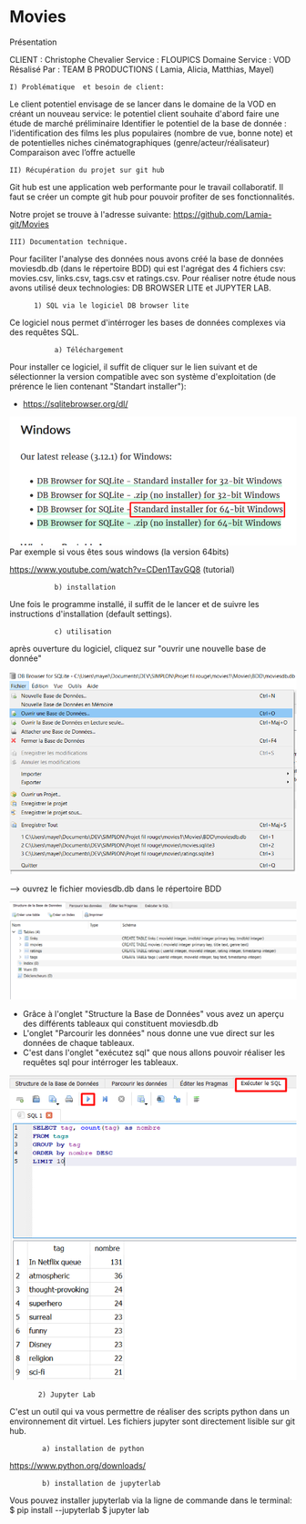 # Movies


Présentation

CLIENT : Christophe Chevalier
Service : FLOUPICS
Domaine Service  : VOD
Résalisé Par : TEAM B PRODUCTIONS ( Lamia, Alicia, Matthias, Mayel)

    I) Problématique  et besoin de client:
    
Le client potentiel envisage de se lancer dans le domaine de la VOD en créant un nouveau service:
le potentiel client souhaite d'abord faire une étude de marché préliminaire
Identifier le potentiel de la base de donnée : l'identification des films les plus populaires (nombre de vue, bonne note) et de potentielles niches cinématographiques (genre/acteur/réalisateur)
Comparaison avec l’offre actuelle 

    II) Récupération du projet sur git hub

Git hub est une application web performante pour le travail collaboratif.
Il faut se créer un compte git hub pour pouvoir profiter de ses fonctionnalités.

Notre projet se trouve à l'adresse suivante:
https://github.com/Lamia-git/Movies

    III) Documentation technique.

Pour faciliter l'analyse des données nous avons créé la base de données moviesdb.db (dans le répertoire BDD) qui est l'agrégat des 4 fichiers csv: movies.csv, links.csv, tags.csv et ratings.csv.
Pour réaliser notre étude nous avons utilisé deux technologies: DB BROWSER LITE et JUPYTER LAB.

          1) SQL via le logiciel DB browser lite

Ce logiciel nous permet d'intérroger les bases de données complexes via des requêtes SQL.

               a) Téléchargement
Pour installer ce logiciel, il suffit de cliquer sur le lien suivant et de sélectionner la version compatible avec son système d'exploitation (de prérence le lien contenant "Standart installer"):
- https://sqlitebrowser.org/dl/

![doc1](images/doctechinsta1.png)
Par exemple si vous êtes sous  windows (la version 64bits) 

https://www.youtube.com/watch?v=CDen1TavGQ8 (tutorial)

               b) installation
Une fois le programme installé, il suffit de le lancer et de suivre les instructions d'installation (default settings).

               c) utilisation
après ouverture du logiciel, cliquez sur "ouvrir une nouvelle base de donnée"

![doc2](images/doctechinsta2.png)

--> ouvrez le fichier moviesdb.db dans le répertoire BDD

![doc3](images/doctechinsta3.png)

   - Grâce à l'onglet "Structure la Base de Données" vous avez un aperçu des différents tableaux qui constituent moviesdb.db
   - L'onglet "Parcourir les données" nous donne une vue direct sur les données de chaque tableaux.
   - C'est dans l'onglet "exécutez sql" que nous allons pouvoir réaliser les requêtes sql pour intérroger les tableaux.
   
![doc4](images/doctechinsta4.png)

           2) Jupyter Lab
        
C'est un outil qui va vous permettre de réaliser des scripts python dans un environnement dit virtuel.
Les fichiers jupyter sont directement lisible sur git hub.

            a) installation de python

https://www.python.org/downloads/

            b) installation de jupyterlab
            
Vous pouvez installer jupyterlab via la ligne de commande dans le terminal:
$ pip install --jupyterlab
$ jupyter lab